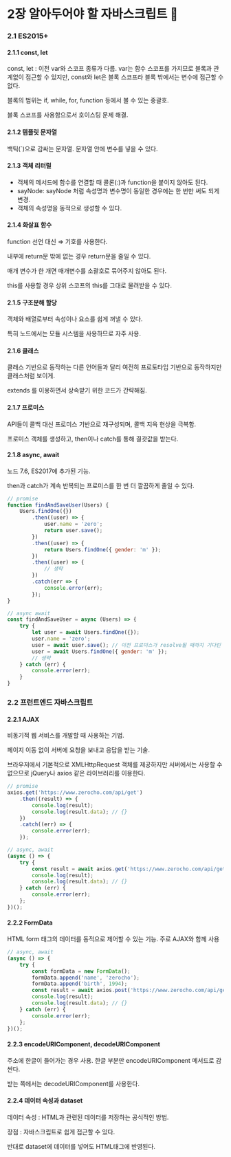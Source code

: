# 2장 알아두어야 할 자바스크립트 🚀

### 2.1 ES2015+

#### 2.1.1 const, let

const, let : 이전 var와 스코프 종류가 다름. var는 함수 스코프를 가지므로 블록과 관계없이 접근할 수 있지만, const와 let은 블록 스코프라 블록 밖에서는 변수에 접근할 수 없다.

블록의 범위는 if, while, for, function 등에서 볼 수 있는 중괄호. 

블록 스코프를 사용함으로서 호이스팅 문제 해결.



#### 2.1.2 템플릿 문자열

백틱(`)으로 감싸는 문자열. 문자열 안에 변수를 넣을 수 있다.



#### 2.1.3 객체 리터럴

- 객체의 메서드에 함수를 연결할 때 콜론(:)과 function을 붙이지 않아도 된다.
- sayNode: sayNode 처럼 속성명과 변수명이 동일한 경우에는 한 번만 써도 되게 변경.
- 객체의 속성명을 동적으로 생성할 수 있다.



#### 2.1.4 화살표 함수

function 선언 대신 ⇒ 기호를 사용한다.

내부에 return문 밖에 없는 경우 return문을 줄일 수 있다.

매개 변수가 한 개면 매개변수를 소괄호로 묶어주지 않아도 된다.

this를 사용할 경우 상위 스코프의 this를 그대로 물려받을 수 있다.



#### 2.1.5 구조분해 할당

객체와 배열로부터 속성이나 요소를 쉽게 꺼낼 수 있다.

특히 노드에서는 모듈 시스템을 사용하므로 자주 사용.



#### 2.1.6 클래스

클래스 기반으로 동작하는 다른 언어들과 달리 여전히 프로토타입 기반으로 동작하지만 클래스처럼 보이게.

extends 를 이용하면서 상속받기 위한 코드가 간략해짐.



#### 2.1.7 프로미스

API들이 콜백 대신 프로미스 기반으로 재구성되며, 콜백 지옥 현상을 극복함.

프로미스 객체를 생성하고, then이나 catch를 통해 결괏값을 받는다.



#### 2.1.8 async, await

노드 7.6,  ES2017에 추가된 기능. 

then과 catch가 계속 반복되는 프로미스를 한 번 더 깔끔하게 줄일 수 있다.

```javascript
// promise
function findAndSaveUser(Users) {
	Users.findOne({})
		.then((user) => {
			user.name = 'zero';
			return user.save();
		})
		.then((user) => {
			return Users.findOne({ gender: 'm' });
		})
		.then((user) => {
			// 생략
		})
		.catch(err => {
			console.error(err);
		});
}

// async await
const findAndSaveUser = async (Users) => {
	try {
		let user = await Users.findOne({});
		user.name = 'zero';
		user = await user.save(); // 이전 프로미스가 resolve될 때까지 기다린 뒤 실행한다.
		user = await Users.findOne({ gender: 'm' });
		// 생략
	} catch (err) {
		console.error(err);
	}
}
```



### 2.2 프런트엔드 자바스크립트

#### 2.2.1 AJAX

비동기적 웹 서비스를 개발할 때 사용하는 기법.

페이지 이동 없이 서버에 요청을 보내고 응답을 받는 기술.

브라우저에서 기본적으로 XMLHttpRequest 객체를 제공하지만 서버에서는 사용할 수 없으므로 jQuery나 axios 같은 라이브러리를 이용한다. 

```javascript
// promise
axios.get('https://www.zerocho.com/api/get')
	.then((result) => {
		console.log(result);
		console.log(result.data); // {}
	})
	.catch((err) => {
		console.error(err);
	});

// async, await
(async () => {
	try {
		const result = await axios.get('https://www.zerocho.com/api/get');
		console.log(result);
		console.log(result.data); // {}
	} catch (err) {
		console.error(err);
	};
})();
```



#### 2.2.2 FormData

HTML form 태그의 데이터를 동적으로 제어할 수 있는 기능. 주로 AJAX와 함께 사용

```javascript
// async, await
(async () => {
	try {
		const formData = new FormData();
		formData.append('name', 'zerocho');
		formData.append('birth', 1994);
		const result = await axios.post('https://www.zerocho.com/api/get', formData);
		console.log(result);
		console.log(result.data); // {}
	} catch (err) {
		console.error(err);
	};
})();
```



#### 2.2.3 encodeURIComponent, decodeURIComponent

주소에 한글이 들어가는 경우 사용. 한글 부분만 encodeURIComponent 메서드로 감싼다.

받는 쪽에서는 decodeURIComponent를 사용한다.



#### 2.2.4 데이터 속성과 dataset

데이터 속성 : HTML과 관련된 데이터를 저장하는 공식적인 방법. 

장점 : 자바스크립트로 쉽게 접근할 수 있다.

반대로 dataset에 데이터를 넣어도 HTML태그에 반영된다.
